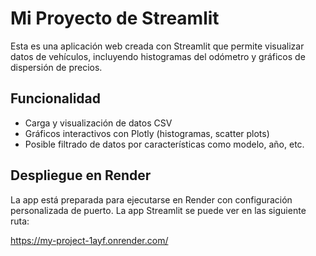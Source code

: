 # Mi Proyecto de Streamlit

Esta es una aplicación web creada con Streamlit que permite visualizar datos de vehículos, incluyendo histogramas del odómetro y gráficos de dispersión de precios.

## Funcionalidad
- Carga y visualización de datos CSV
- Gráficos interactivos con Plotly (histogramas, scatter plots)
- Posible filtrado de datos por características como modelo, año, etc.

## Despliegue en Render
La app está preparada para ejecutarse en Render con configuración personalizada de puerto.
La app Streamlit se puede ver en las siguiente ruta: 

https://my-project-1ayf.onrender.com/
